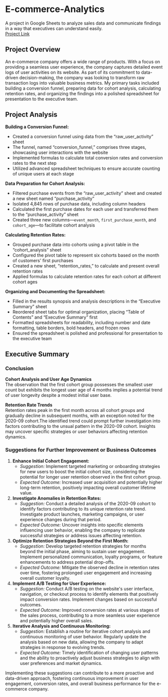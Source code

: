 # E-commerce-Analytics
A project in Google Sheets to analyze sales data and communicate findings in a way that executives can understand easily.  
[Project Link](https://docs.google.com/spreadsheets/d/10b5HvXs2XzCHScZjHYnhYyKPGJEpNpwGi2lTrieSl40/edit#gid=38637670)

## Project Overview
An e-commerce company offers a wide range of products. With a focus on providing a seamless user experience, the company captures detailed event logs of user activities on its website. As part of its commitment to data-driven decision-making, the company was looking to transform raw transaction logs into valuable business metrics. My primary tasks included building a conversion funnel, preparing data for cohort analysis, calculating retention rates, and organizing the findings into a polished spreadsheet for presentation to the executive team.

## Project Analysis
**Building a Conversion Funnel:**  
- Created a conversion funnel using data from the “raw_user_activity” sheet
- The funnel, named “conversion_funnel,” comprises three stages, showcasing user interactions with the website
- Implemented formulas to calculate total conversion rates and conversion rates to the next step
- Utilized advanced spreadsheet techniques to ensure accurate counting of unique users at each stage

**Data Preparation for Cohort Analysis:**
- Filtered purchase events from the “raw_user_activity” sheet and created a new sheet named “purchase_activity”
- Isolated 4,845 rows of purchase data, including column headers
- Calculated the first purchase dates for each user and transferred them to the “purchase_activity” sheet
- Created three new columns—`event_month`, `first_purchase_month`, and `cohort_age`—to facilitate cohort analysis
 
**Calculating Retention Rates:**
- Grouped purchase data into cohorts using a pivot table in the “cohort_analysis” sheet
- Configured the pivot table to represent six cohorts based on the month of customers' first purchases
- Created a new sheet, “retention_rates,” to calculate and present overall retention rates
- Applied formulas to calculate retention rates for each cohort at different cohort ages

**Organizing and Documenting the Spreadsheet:**
- Filled in the results synopsis and analysis descriptions in the “Executive Summary” sheet
- Reordered sheet tabs for optimal organization, placing “Table of Contents” and “Executive Summary” first
- Formatted spreadsheets for readability, including number and date formatting, table borders, bold headers, and frozen rows
- Ensured the spreadsheet is polished and professional for presentation to the executive team

## Executive Summary
### Conclusion
**Cohort Analysis and User Age Dynamics**   
The observation that the first cohort group possesses the smallest user count but exhibits the longest user age of 4 months implies a potential trend of user longevity despite a modest initial user base.

**Retention Rate Trends**   
Retention rates peak in the first month across all cohort groups and gradually decline in subsequent months, with an exception noted for the 2020-09 cohort.The identified trend could prompt further investigation into factors contributing to the unsual pattern in the 2020-09 cohort. Insights may uncover specific strategies or user behaviors affecting retention dynamics.	

### Suggestions for Further Improvement or Business Outcomes
1. **Enhance Initial Cohort Engagement:**  
    - *Suggestion:* Implement targeted marketing or onboarding strategies for new users to boost the initial cohort size, considering the potential for longer user retention observed in the first cohort group. 
    - *Expected Outcome:* Increased user acquisition and potentially higher long-term retention, positively impacting overall customer lifetime value. 
2. **Investigate Anomalies in Retention Rates:**  
    - *Suggestion:* Conduct a detailed analysis of the 2020-09 cohort to identify factors contributing to its unique retention rate trend. Investigate product launches, marketing campaigns, or user experience changes during that period. 
    - *Expected Outcome:* Uncover insights into specific elements influencing user behavior, enabling the company to replicate successful strategies or address issues affecting retention. 
3. **Optimize Retention Strategies Beyond the First Month:**  
    - *Suggestion:* Develop targeted retention strategies for months beyond the initial phase, aiming to sustain user engagement. Implement personalized communication, loyalty programs, or feature enhancements to address potential drop-offs. 
    - *Expected Outcome:* Mitigate the observed decline in retention rates over time, fostering prolonged user engagement and increasing overall customer loyalty. 
4. **Implement A/B Testing for User Experience:**  
    - *Suggestion:* Conduct A/B testing on the website's user interface, navigation, or checkout process to identify elements that positively impact conversion rates. Implement changes based on successful outcomes. 
    - *Expected Outcome:* Improved conversion rates at various stages of the sales process, contributing to a more seamless user experience and potentially higher overall sales. 
5. **Iterative Analysis and Continuous Monitoring:**  
    - *Suggestion:* Establish a routine for iterative cohort analysis and continuous monitoring of user behavior. Regularly update the analysis based on new data, allowing the company to adapt strategies in response to evolving trends.  
    - *Expected Outcome:* Timely identification of changing user patterns and the ability to proactively adjust business strategies to align with user preferences and market dynamics.  

Implementing these suggestions can contribute to a more proactive and data-driven approach, fostering continuous improvement in user engagement, conversion rates, and overall business performance for the e-commerce company.
